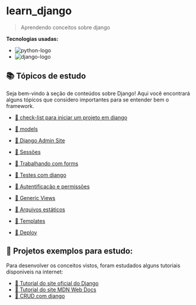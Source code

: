 # learn_django

> Aprendendo conceitos sobre django

**Tecnologias usadas:**
- ![python-logo](https://img.shields.io/badge/python-yellow?style=for-the-badge&logo=python&logoColor=white&labelColor=blue)
- ![django-logo](https://img.shields.io/badge/django-228B22?style=for-the-badge&logo=django&logoColor=white&labelColor=228B22)

## 📚 Tópicos de estudo

Seja bem-vindo à seção de conteúdos sobre Django! Aqui você encontrará alguns tópicos que considero importantes para se entender bem o framework.

- [📌 check-list para iniciar um projeto em django](https://github.com/CarlosG18/learn_djangorestframework/blob/main/assuntos/check-list.md)

- [📌 models](https://github.com/CarlosG18/learn_djangorestframework/blob/main/assuntos/modelss.md)

- [📌 Django Admin Site ](https://github.com/CarlosG18/learn_djangorestframework/blob/main/assuntos/site_admin.md)

- [📌 Sessões](https://github.com/CarlosG18/learn_djangorestframework/blob/main/assuntos/sessoes.md)

- [📌 Trabalhando com forms](https://github.com/CarlosG18/learn_djangorestframework/blob/main/assuntos/forms.md)

- [📌 Testes com django](https://github.com/CarlosG18/learn_djangorestframework/blob/main/assuntos/testes.md)

- [📌 Autentificação e permissões](https://github.com/CarlosG18/learn_djangorestframework/blob/main/assuntos/auth.md)

- [📌 Generic Views](https://github.com/CarlosG18/learn_djangorestframework/blob/main/assuntos/generic_views.md)

- [📌 Arquivos estáticos](https://github.com/CarlosG18/learn_djangorestframework/blob/main/assuntos/static_files.md)

- [📌 Templates](https://github.com/CarlosG18/learn_djangorestframework/blob/main/assuntos/templates.md)

- [📌 Deploy](https://github.com/CarlosG18/learn_djangorestframework/blob/main/assuntos/deploy.md)

## 📁 Projetos exemplos para estudo:

Para desenvolver os conceitos vistos, foram estudados alguns tutoriais disponiveis na internet:

- [🚩 Tutorial do site oficial do Django](https://github.com/CarlosG18/polls_django)
- [🚩 Tutorial do site MDN Web Docs](https://github.com/CarlosG18/locallibrary_django)
- [🚩 CRUD com django](https://github.com/CarlosG18/CRUD_django)